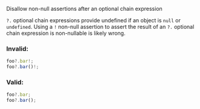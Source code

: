 Disallow non-null assertions after an optional chain expression

`?.` optional chain expressions provide undefined if an object is `null` or
`undefined`. Using a `!` non-null assertion to assert the result of an `?.`
optional chain expression is non-nullable is likely wrong.

### Invalid:

```typescript
foo?.bar!;
foo?.bar()!;
```

### Valid:

```typescript
foo?.bar;
foo?.bar();
```
